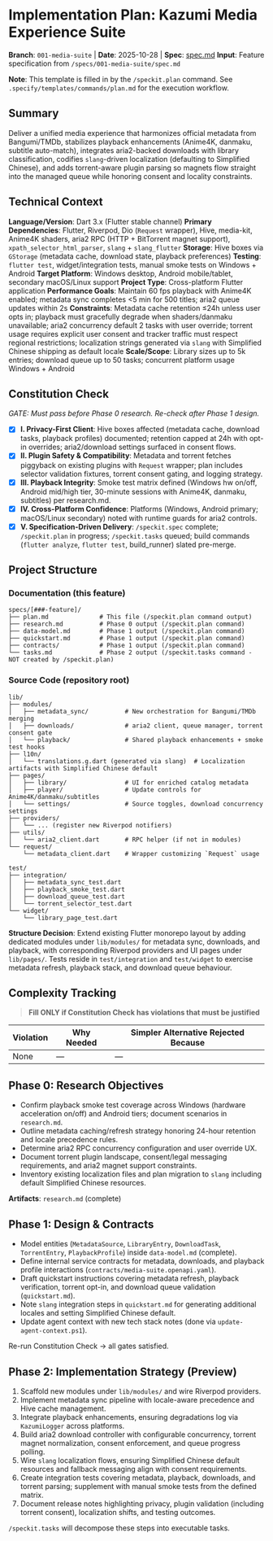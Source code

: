 # Implementation Plan: Kazumi Media Experience Suite

**Branch**: `001-media-suite` | **Date**: 2025-10-28 | **Spec**: [spec.md](../001-media-suite/spec.md)
**Input**: Feature specification from `/specs/001-media-suite/spec.md`

**Note**: This template is filled in by the `/speckit.plan` command. See `.specify/templates/commands/plan.md` for the execution workflow.

## Summary

Deliver a unified media experience that harmonizes official metadata from Bangumi/TMDb, stabilizes playback enhancements (Anime4K, danmaku, subtitle auto-match), integrates aria2-backed downloads with library classification, codifies `slang`-driven localization (defaulting to Simplified Chinese), and adds torrent-aware plugin parsing so magnets flow straight into the managed queue while honoring consent and locality constraints.

## Technical Context

<!--
  ACTION REQUIRED: Replace the content in this section with the technical details
  for the project. The structure here is presented in advisory capacity to guide
  the iteration process.
-->

**Language/Version**: Dart 3.x (Flutter stable channel)
**Primary Dependencies**: Flutter, Riverpod, Dio (`Request` wrapper), Hive, media-kit, Anime4K shaders, aria2 RPC (HTTP + BitTorrent magnet support), `xpath_selector_html_parser`, `slang` + `slang_flutter`
**Storage**: Hive boxes via `GStorage` (metadata cache, download state, playback preferences)
**Testing**: `flutter test`, widget/integration tests, manual smoke tests on Windows + Android
**Target Platform**: Windows desktop, Android mobile/tablet, secondary macOS/Linux support
**Project Type**: Cross-platform Flutter application
**Performance Goals**: Maintain 60 fps playback with Anime4K enabled; metadata sync completes <5 min for 500 titles; aria2 queue updates within 2s
**Constraints**: Metadata cache retention ≤24h unless user opts in; playback must gracefully degrade when shaders/danmaku unavailable; aria2 concurrency default 2 tasks with user override; torrent usage requires explicit user consent and tracker traffic must respect regional restrictions; localization strings generated via `slang` with Simplified Chinese shipping as default locale
**Scale/Scope**: Library sizes up to 5k entries; download queue up to 50 tasks; concurrent platform usage Windows + Android

## Constitution Check

*GATE: Must pass before Phase 0 research. Re-check after Phase 1 design.*

- [x] **I. Privacy-First Client**: Hive boxes affected (metadata cache, download tasks, playback profiles) documented; retention capped at 24h with opt-in overrides; aria2/download settings surfaced in consent flows.
- [x] **II. Plugin Safety & Compatibility**: Metadata and torrent fetches piggyback on existing plugins with `Request` wrapper; plan includes selector validation fixtures, torrent consent gating, and logging strategy.
- [x] **III. Playback Integrity**: Smoke test matrix defined (Windows hw on/off, Android mid/high tier, 30-minute sessions with Anime4K, danmaku, subtitles) per research.md.
- [x] **IV. Cross-Platform Confidence**: Platforms (Windows, Android primary; macOS/Linux secondary) noted with runtime guards for aria2 controls.
- [x] **V. Specification-Driven Delivery**: `/speckit.spec` complete; `/speckit.plan` in progress; `/speckit.tasks` queued; build commands (`flutter analyze`, `flutter test`, build_runner) slated pre-merge.

## Project Structure

### Documentation (this feature)

```text
specs/[###-feature]/
├── plan.md              # This file (/speckit.plan command output)
├── research.md          # Phase 0 output (/speckit.plan command)
├── data-model.md        # Phase 1 output (/speckit.plan command)
├── quickstart.md        # Phase 1 output (/speckit.plan command)
├── contracts/           # Phase 1 output (/speckit.plan command)
└── tasks.md             # Phase 2 output (/speckit.tasks command - NOT created by /speckit.plan)
```

### Source Code (repository root)
<!--
  ACTION REQUIRED: Replace the placeholder tree below with the concrete layout
  for this feature. Delete unused options and expand the chosen structure with
  real paths (e.g., apps/admin, packages/something). The delivered plan must
  not include Option labels.
-->

```text
lib/
├── modules/
│   ├── metadata_sync/          # New orchestration for Bangumi/TMDb merging
│   ├── downloads/              # aria2 client, queue manager, torrent consent gate
│   └── playback/               # Shared playback enhancements + smoke test hooks
├── l10n/
│   └── translations.g.dart (generated via slang)  # Localization artifacts with Simplified Chinese default
├── pages/
│   ├── library/                # UI for enriched catalog metadata
│   ├── player/                 # Update controls for Anime4K/danmaku/subtitles
│   └── settings/               # Source toggles, download concurrency settings
├── providers/
│   └── ... (register new Riverpod notifiers)
├── utils/
│   └── aria2_client.dart       # RPC helper (if not in modules)
└── request/
    └── metadata_client.dart    # Wrapper customizing `Request` usage

test/
├── integration/
│   ├── metadata_sync_test.dart
│   ├── playback_smoke_test.dart
│   ├── download_queue_test.dart
│   └── torrent_selector_test.dart
└── widget/
    └── library_page_test.dart
```

**Structure Decision**: Extend existing Flutter monorepo layout by adding dedicated modules under `lib/modules/` for metadata sync, downloads, and playback, with corresponding Riverpod providers and UI pages under `lib/pages/`. Tests reside in `test/integration` and `test/widget` to exercise metadata refresh, playback stack, and download queue behaviour.

## Complexity Tracking

> **Fill ONLY if Constitution Check has violations that must be justified**

| Violation | Why Needed | Simpler Alternative Rejected Because |
|-----------|------------|-------------------------------------|
| None | — | — |

## Phase 0: Research Objectives

- Confirm playback smoke test coverage across Windows (hardware acceleration on/off) and Android tiers; document scenarios in `research.md`.
- Outline metadata caching/refresh strategy honoring 24-hour retention and locale precedence rules.
- Determine aria2 RPC concurrency configuration and user override UX.
- Document torrent plugin landscape, consent/legal messaging requirements, and aria2 magnet support constraints.
- Inventory existing localization files and plan migration to `slang` including default Simplified Chinese resources.

**Artifacts**: `research.md` (complete)

## Phase 1: Design & Contracts

- Model entities (`MetadataSource`, `LibraryEntry`, `DownloadTask`, `TorrentEntry`, `PlaybackProfile`) inside `data-model.md` (complete).
- Define internal service contracts for metadata, downloads, and playback profile interactions (`contracts/media-suite.openapi.yaml`).
- Draft quickstart instructions covering metadata refresh, playback verification, torrent opt-in, and download queue validation (`quickstart.md`).
- Note `slang` integration steps in `quickstart.md` for generating additional locales and setting Simplified Chinese default.
- Update agent context with new tech stack notes (done via `update-agent-context.ps1`).

Re-run Constitution Check → all gates satisfied.

## Phase 2: Implementation Strategy (Preview)

1. Scaffold new modules under `lib/modules/` and wire Riverpod providers.
2. Implement metadata sync pipeline with locale-aware precedence and Hive cache management.
3. Integrate playback enhancements, ensuring degradations log via `KazumiLogger` across platforms.
4. Build aria2 download controller with configurable concurrency, torrent magnet normalization, consent enforcement, and queue progress polling.
5. Wire `slang` localization flows, ensuring Simplified Chinese default resources and fallback messaging align with consent requirements.
6. Create integration tests covering metadata, playback, downloads, and torrent parsing; supplement with manual smoke tests from the defined matrix.
7. Document release notes highlighting privacy, plugin validation (including torrent consent), localization shifts, and testing outcomes.

`/speckit.tasks` will decompose these steps into executable tasks.
